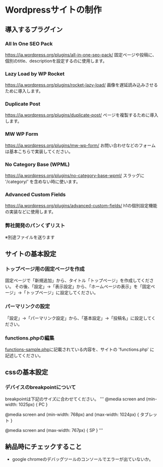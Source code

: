 # Wordpressサイトの制作

## 導入するプラグイン

### All In One SEO Pack
https://ja.wordpress.org/plugins/all-in-one-seo-pack/
固定ページや投稿に、個別のtitle、descriptionを設定するのに使用します。

### Lazy Load by WP Rocket
https://ja.wordpress.org/plugins/rocket-lazy-load/
画像を遅延読み込みさせるために導入します。

### Duplicate Post
https://ja.wordpress.org/plugins/duplicate-post/
ページを複製するために導入します。

### MW WP Form
https://ja.wordpress.org/plugins/mw-wp-form/
お問い合わせなどのフォームは基本こちらで実装してください。

### No Category Base (WPML)
https://ja.wordpress.org/plugins/no-category-base-wpml/
スラッグに '/category/' を含めない時に使います。

### Advanced Custom Fields
https://ja.wordpress.org/plugins/advanced-custom-fields/
h1の個別設定機能の実装などに使用します。

### 弊社開発のパンくずリスト
※別途ファイルを送ります

## サイトの基本設定

### トップページ用の固定ページを作成
固定ページで「新規追加」から、タイトル「トップページ」を作成してください。
その後、「設定」→「表示設定」から、「ホームページの表示」を「固定ページ」→「トップページ」に設定してください。

### パーマリンクの設定
「設定」→「パーマリンク設定」から、「基本設定」→「投稿名」に設定してください。

### functions.phpの編集
[functions-sample.php](/functions-sample.php)に記載されている内容を、サイトの 'functions.php' に記述してください。

## cssの基本設定

### デバイスのbreakpointについて
breakpointは下記のサイズに合わせてください。
'''
@media screen and (min-width: 1025px) {
  PC
}

@media screen and (min-width: 768px) and (max-width: 1024px) {
  タブレット
}

@media screen and (max-width: 767px) {
  SP
}
'''

## 納品時にチェックすること
- google chromeのデバッグツールのコンソールでエラーが出ていないか。
